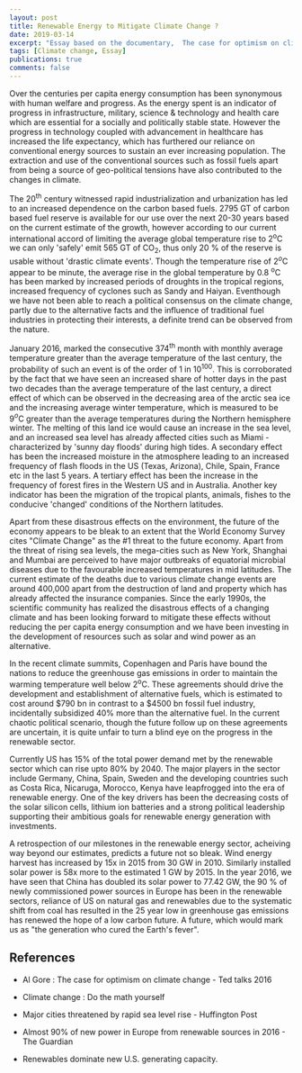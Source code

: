 ```yaml
---
layout: post
title: Renewable Energy to Mitigate Climate Change ?
date: 2019-03-14
excerpt: "Essay based on the documentary,  The case for optimism on climate change"
tags: [Climate change, Essay]
publications: true
comments: false
---
```

Over the centuries per capita energy consumption has been synonymous with human welfare and progress. As the energy spent is an indicator of progress in  infrastructure, military, science & technology and health care which are essential for a socially and politically stable state. However the progress in technology coupled with advancement in healthcare has increased the life expectancy, which has furthered our reliance on conventional energy sources to sustain an ever increasing population. The extraction and use of the conventional sources such as fossil fuels apart from being a source of geo-political tensions have also contributed to the changes in climate.

The 20<sup>th</sup> century witnessed rapid industrialization and urbanization has led to an increased dependence on the carbon based fuels. 2795 GT of carbon based fuel reserve is available for our use over the next 20-30 years based on the current estimate of the growth, however according to our current international accord of limiting the average global temperature rise to 2<sup>o</sup>C we can only 'safely' emit 565 GT of CO<sub>2</sub>, thus only 20 % of the reserve is usable without 'drastic climate events'. Though the temperature rise of 2$^o$C appear to be minute, the average rise in the global temperature by 0.8 <sup>o</sup>C has been marked by increased periods of droughts in the tropical regions, increased frequency of cyclones such as Sandy and  Haiyan. Eventhough we have not been able to reach a political consensus on the climate change, partly due to the alternative facts and the influence of traditional fuel industries in protecting their interests, a definite trend can be observed from the nature.

January 2016, marked the consecutive 374<sup>th</sup> month with monthly average temperature greater than the average temperature of the last century, the probability of such an event is of the order of 1 in 10<sup>100</sup>. This is corroborated by the fact that we have seen an increased share of hotter days in the past two decades than the average temperature of the last century, a direct effect of which can be observed in the decreasing area of the arctic sea ice  and the increasing average winter temperature, which is measured to be 9$^o$C greater than the average temperatures during the Northern hemisphere winter. The melting of this land ice would cause an increase in the sea level, and an increased sea level has already affected cities such as Miami - characterized by 'sunny day floods' during high tides. A secondary effect has been the increased moisture in the atmosphere leading to an increased frequency of flash floods in the US (Texas, Arizona), Chile, Spain, France etc in the last 5 years. A tertiary effect has been the increase in the frequency of forest fires in the Western US and in Australia. Another key indicator has been the migration of the tropical plants, animals, fishes to the conducive 'changed' conditions of the Northern latitudes.

Apart from these disastrous effects on the environment, the future of the economy appears to be bleak to an extent that the World Economy Survey cites "Climate Change" as the #1 threat to the future economy. Apart from the threat of rising sea levels, the mega-cities such as New York, Shanghai and Mumbai are perceived to have major outbreaks of equatorial microbial diseases due to the favourable increased temperatures in mid latitudes. The current estimate of the deaths due to various climate change events are around 400,000 apart from the destruction of land and property which has already affected the insurance companies. Since the early 1990s, the scientific community has realized the disastrous effects of a changing climate  and has been looking forward to mitigate these effects  without reducing the per capita energy consumption and we have been investing in the development of resources such as solar and wind power as an alternative.

In the recent climate summits, Copenhagen and Paris have bound the nations to reduce the greenhouse gas emissions in order to maintain the warming temperature well below 2<sup>o</sup>C. These agreements should drive the development and establishment of alternative fuels, which is estimated to cost around $790 bn in contrast to a $4500 bn fossil fuel industry, incidentally subsidized 40% more than the alternative fuel. In the current chaotic political scenario, though the future follow up on these agreements are uncertain, it is quite unfair to turn a blind eye on the progress in the renewable sector.

Currently US has 15% of the total power demand met by the renewable sector which can rise upto 80% by 2040. The major players in the sector include Germany, China, Spain, Sweden and the developing countries such as Costa Rica, Nicaruga, Morocco, Kenya have leapfrogged into the era of renewable energy. One of the key drivers has been the decreasing costs of the solar silicon cells, lithium ion batteries and a strong political leadership supporting their ambitious goals for renewable energy generation with investments.

A retrospection of our milestones in the renewable energy sector, acheiving way beyond our estimates, predicts a future not so bleak. Wind energy harvest has increased by 15x in 2015 from 30 GW in 2010. Similarly installed solar power is 58x more to the estimated 1 GW by 2015. In the year 2016, we have seen that China has doubled its solar power to 77.42 GW, the 90 % of newly commissioned power sources in Europe has been in the renewable sectors, reliance of US on natural gas and renewables due to the systematic shift from coal has resulted in the 25 year low in greenhouse gas emissions has renewed the hope of a low carbon future. A future, which would mark us as "the generation who cured the Earth's fever".

## References

* Al Gore : The case for optimism on climate change - Ted talks 2016

* Climate change : Do the math yourself

* Major cities threatened by rapid sea level rise - Huffington Post

* Almost 90% of new power in Europe from renewable sources in 2016 - The Guardian

* Renewables dominate new U.S. generating capacity.
